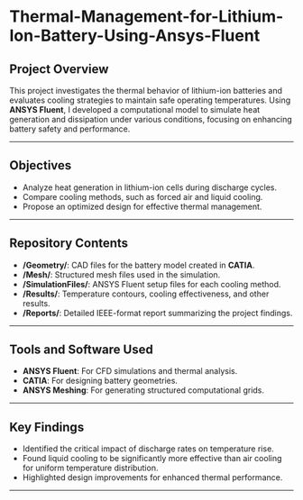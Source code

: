 # Thermal-Management-for-Lithium-Ion-Battery-Using-Ansys-Fluent

## Project Overview
This project investigates the thermal behavior of lithium-ion batteries and evaluates cooling strategies to maintain safe operating temperatures. Using **ANSYS Fluent**, I developed a computational model to simulate heat generation and dissipation under various conditions, focusing on enhancing battery safety and performance.

---

## Objectives
- Analyze heat generation in lithium-ion cells during discharge cycles.
- Compare cooling methods, such as forced air and liquid cooling.
- Propose an optimized design for effective thermal management.

---

## Repository Contents
- **/Geometry/**: CAD files for the battery model created in **CATIA**.
- **/Mesh/**: Structured mesh files used in the simulation.
- **/SimulationFiles/**: ANSYS Fluent setup files for each cooling method.
- **/Results/**: Temperature contours, cooling effectiveness, and other results.
- **/Reports/**: Detailed IEEE-format report summarizing the project findings.

---

## Tools and Software Used
- **ANSYS Fluent**: For CFD simulations and thermal analysis.
- **CATIA**: For designing battery geometries.
- **ANSYS Meshing**: For generating structured computational grids.

---

## Key Findings
- Identified the critical impact of discharge rates on temperature rise.
- Found liquid cooling to be significantly more effective than air cooling for uniform temperature distribution.
- Highlighted design improvements for enhanced thermal performance.

---
